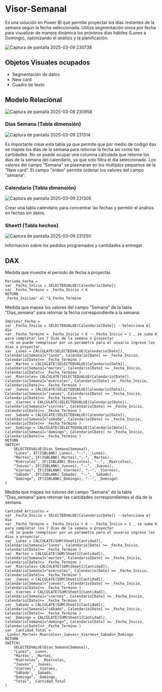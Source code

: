 # Visor-Semanal
Es una solución en Power BI que permite proyectar los días restantes de la semana según la fecha seleccionada. 
Utiliza segmentación única por fecha para visualizar de manera dinámica los próximos días hábiles (Lunes a Domingo), optimizando el análisis y la planificación.
 
![Captura de pantalla 2025-03-09 230738](https://github.com/user-attachments/assets/ed0644ca-5fe9-458b-b887-f75b814f5193)

## Objetos Visuales ocupados 
- Segmentación de datos
- New card
- Cuadro de texto

## Modelo Relacional 
![Captura de pantalla 2025-03-09 230958](https://github.com/user-attachments/assets/57fac74c-877c-41df-99e9-77e638f65082)

### Dias Semana (Tabla dimensión)
![Captura de pantalla 2025-03-09 231314](https://github.com/user-attachments/assets/ee182162-adfc-4bb2-8961-0e3630400046)

Es importante crear esta tabla ya que permite que por medio de codigo dax se mapee los dias de la semana para retornar la fecha asi como las cantidades. 
No se puede ocupar una columna calculada que retorne los dias de la semana del calendario, ya que solo filtra el dia seleccionado. 
Los valores del campo "Semana" se plasmaran en los multiplos pequeños de la "New card". 
El campo "orden" permite ordenar los valores del campo "semana".

### Calendario (Tabla dimensión)
![Captura de pantalla 2025-03-09 231305](https://github.com/user-attachments/assets/9827cd75-8a37-4442-b23a-c2a2465e221e)

Crear una tabla calendario para concentrar las fechas y permitir el análisis en fechas sin datos.

### Sheet1 (Tabla hechos)
![Captura de pantalla 2025-03-09 231250](https://github.com/user-attachments/assets/bc421237-3f50-471a-8b29-11c82f77251c)

Informacion sobre los pedidos programados y cantidades a entregar.

## DAX
Medida que muestre el periodo de fecha a proyectar.
```
Periodo_Fecha = 
var _Fecha_Inicio = SELECTEDVALUE(Calendario[Date])
var _Fecha_Termino = _Fecha_Inicio + 6
RETURN
_Fecha_Inicio&" al "&_Fecha_Termino
```
Medida que mapea los valores del campo "Semana" de la tabla "Dias_semana" para retornar la fecha correspondiente a la semana.
```
Imprimir_Fecha = 
var _Fecha_Inicio = SELECTEDVALUE(Calendario[Date]) --Selecciona el dia
var _Fecha_Termino = _Fecha_Inicio + 6 --_Fecha_Inicio = 1 , se suma 6 para completar los 7 dias de la semana a proyectar
--+6 se puede reemplezar por un parametro para el usuario ingrese los dias a proyectar.
var _Lunes = CALCULATE(SELECTEDVALUE(Calendario[Date]), Calendario[Semana]="lunes", Calendario[Date] >= _Fecha_Inicio, Calendario[Date]<= _Fecha_Termino )
var _Martes = CALCULATE(SELECTEDVALUE(Calendario[Date]), Calendario[Semana]="martes", Calendario[Date] >= _Fecha_Inicio, Calendario[Date]<= _Fecha_Termino )
var _Miercoles= CALCULATE(SELECTEDVALUE(Calendario[Date]), Calendario[Semana]="miércoles", Calendario[Date] >= _Fecha_Inicio, Calendario[Date]<= _Fecha_Termino )
var _Jueves = CALCULATE(SELECTEDVALUE(Calendario[Date]), Calendario[Semana]="jueves", Calendario[Date] >= _Fecha_Inicio, Calendario[Date]<= _Fecha_Termino )
var _Viernes = CALCULATE(SELECTEDVALUE(Calendario[Date]), Calendario[Semana]="viernes", Calendario[Date] >= _Fecha_Inicio, Calendario[Date]<= _Fecha_Termino )
var _Sabado = CALCULATE(SELECTEDVALUE(Calendario[Date]), Calendario[Semana]="sábado", Calendario[Date] >= _Fecha_Inicio, Calendario[Date]<= _Fecha_Termino )
var _Domingo = CALCULATE(SELECTEDVALUE(Calendario[Date]), Calendario[Semana]="domingo", Calendario[Date] >= _Fecha_Inicio, Calendario[Date]<= _Fecha_Termino )
RETURN
SWITCH(
    SELECTEDVALUE(Dias_Semana[Semana]),
    "Lunes", IF(ISBLANK(_Lunes), "--", _Lunes),
    "Martes", IF(ISBLANK(_Martes),"--", _Martes),
    "Miércoles", IF(ISBLANK(_Miercoles), "--", _Miercoles),
    "Jueves", IF(ISBLANK(_Jueves), "--", _Jueves),
    "Viernes", IF(ISBLANK(_Viernes), "--", _Viernes),
    "Sábado", IF(ISBLANK(_Sabado), "--", _Sabado),
    "Domingo", IF(ISBLANK(_Domingo), "--", _Domingo)
)
```

Medida que mapea los valores del campo "Semana" de la tabla "Dias_semana" para retornar las cantidades correspondientes al dia de la semana.
```
Cantidad_Articulos = 
var _Fecha_Inicio = SELECTEDVALUE(Calendario[Date]) --Selecciona el dia
var _Fecha_Termino = _Fecha_Inicio + 6 --_Fecha_Inicio = 1 , se suma 6 para completar los 7 dias de la semana a proyectar
--+6 se puede reemplezar por un parametro para el usuario ingrese los dias a proyectar.
var _Lunes = CALCULATE(SUM(Sheet1[Cantidad]), Calendario[Semana]="lunes", Calendario[Date] >= _Fecha_Inicio, Calendario[Date]<= _Fecha_Termino )
var _Martes = CALCULATE(SUM(Sheet1[Cantidad]), Calendario[Semana]="martes", Calendario[Date] >= _Fecha_Inicio, Calendario[Date]<= _Fecha_Termino )
var _Miercoles= CALCULATE(SUM(Sheet1[Cantidad]), Calendario[Semana]="miércoles", Calendario[Date] >= _Fecha_Inicio, Calendario[Date]<= _Fecha_Termino )
var _Jueves = CALCULATE(SUM(Sheet1[Cantidad]), Calendario[Semana]="jueves", Calendario[Date] >= _Fecha_Inicio, Calendario[Date]<= _Fecha_Termino )
var _Viernes = CALCULATE(SUM(Sheet1[Cantidad]), Calendario[Semana]="viernes", Calendario[Date] >= _Fecha_Inicio, Calendario[Date]<= _Fecha_Termino )
var _Sabado = CALCULATE(SUM(Sheet1[Cantidad]), Calendario[Semana]="sábado", Calendario[Date] >= _Fecha_Inicio, Calendario[Date]<= _Fecha_Termino )
var _Domingo = CALCULATE(SUM(Sheet1[Cantidad]), Calendario[Semana]="domingo", Calendario[Date] >= _Fecha_Inicio, Calendario[Date]<= _Fecha_Termino )
var _Cantidad_Total = _Lunes+_Martes+_Miercoles+_Jueves+_Viernes+_Sabado+_Domingo
RETURN
SWITCH(
    SELECTEDVALUE(Dias_Semana[Semana]),
    "Lunes", _Lunes,
    "Martes", _Martes,
    "Miércoles", _Miercoles,
    "Jueves", _Jueves,
    "Viernes", _Viernes,
    "Sábado", _Sabado,
    "Domingo", _Domingo,
    "Total", _Cantidad_Total
)
```
